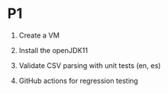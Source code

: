 # P1

1. Create a VM

2. Install the openJDK11

3. Validate CSV parsing with unit tests (en, es)

4. GitHub actions for regression testing

 
